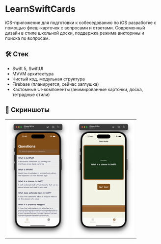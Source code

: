 # LearnSwiftCards

iOS-приложение для подготовки к собеседованию по iOS разработке с помощью флеш-карточек с вопросами и ответами. Современный дизайн в стиле школьной доски, поддержка режима викторины и поиска по вопросам.

## 🛠 Стек
- Swift 5, SwiftUI
- MVVM архитектура
- Чистый код, модульная структура
- Firebase (планируется, сейчас заглушка)
- Кастомные UI-компоненты (анимированные карточки, доска, тетрадные стили)

## 📸 Скриншоты
<table>
<tr>
<td><img src="screenshots/g_1.jpg" width="200"/></td>
<td><img src="screenshots/g_2.jpg" width="200"/></td>
</tr>
</table>